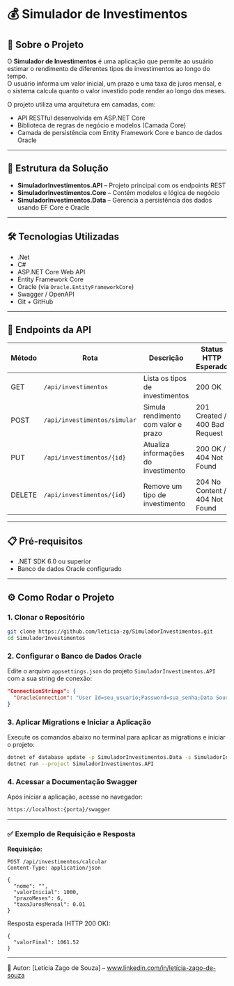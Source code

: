 # 💰 Simulador de Investimentos

## 📌 Sobre o Projeto

O **Simulador de Investimentos** é uma aplicação que permite ao usuário estimar o rendimento de diferentes tipos de investimentos ao longo do tempo.  
O usuário informa um valor inicial, um prazo e uma taxa de juros mensal, e o sistema calcula quanto o valor investido pode render ao longo dos meses.

O projeto utiliza uma arquitetura em camadas, com:

- API RESTful desenvolvida em ASP.NET Core
- Biblioteca de regras de negócio e modelos (Camada Core)
- Camada de persistência com Entity Framework Core e banco de dados Oracle

---

## 🧱 Estrutura da Solução

- **SimuladorInvestimentos.API** – Projeto principal com os endpoints REST
- **SimuladorInvestimentos.Core** – Contém modelos e lógica de negócio
- **SimuladorInvestimentos.Data** – Gerencia a persistência dos dados usando EF Core e Oracle

---

## 🛠️ Tecnologias Utilizadas

- .Net
- C#
- ASP.NET Core Web API
- Entity Framework Core
- Oracle (via `Oracle.EntityFrameworkCore`)
- Swagger / OpenAPI
- Git + GitHub

---

## 🔗 Endpoints da API


| Método | Rota                          | Descrição                                  | Status HTTP Esperado         |
|--------|-------------------------------|--------------------------------------------|-------------------------------|
| GET    | `/api/investimentos`          | Lista os tipos de investimentos            | 200 OK                        |
| POST   | `/api/investimentos/simular`  | Simula rendimento com valor e prazo        | 201 Created / 400 Bad Request |
| PUT    | `/api/investimentos/{id}`     | Atualiza informações do investimento       | 200 OK / 404 Not Found        |
| DELETE | `/api/investimentos/{id}`     | Remove um tipo de investimento             | 204 No Content / 404 Not Found|

---

## 📋 Pré-requisitos
- .NET SDK 6.0 ou superior
- Banco de dados Oracle configurado

---

## ⚙️ Como Rodar o Projeto

### 1. Clonar o Repositório

```bash
git clone https://github.com/leticia-zg/SimuladorInvestimentos.git
cd SimuladorInvestimentos
```

### 2. Configurar o Banco de Dados Oracle

Edite o arquivo `appsettings.json` do projeto `SimuladorInvestimentos.API` com a sua string de conexão:

```json
"ConnectionStrings": {
  "OracleConnection": "User Id=seu_usuario;Password=sua_senha;Data Source=//localhost:1521/XEPDB1;"
}
```

### 3. Aplicar Migrations e Iniciar a Aplicação

Execute os comandos abaixo no terminal para aplicar as migrations e iniciar o projeto:

```bash
dotnet ef database update -p SimuladorInvestimentos.Data -s SimuladorInvestimentos.API
dotnet run --project SimuladorInvestimentos.API
```

### 4. Acessar a Documentação Swagger

Após iniciar a aplicação, acesse no navegador:
```bash
https://localhost:{porta}/swagger
```

---

### ✅ Exemplo de Requisição e Resposta

**Requisição:**

```http
POST /api/investimentos/calcular
Content-Type: application/json

{
  "nome": "",
  "valorInicial": 1000,
  "prazoMeses": 6,
  "taxaJurosMensal": 0.01
}
```

Resposta esperada (HTTP 200 OK):
```http
{
  "valorFinal": 1061.52
}
```

---

📌 Autor:
[Letícia Zago de Souza] – www.linkedin.com/in/letícia-zago-de-souza
